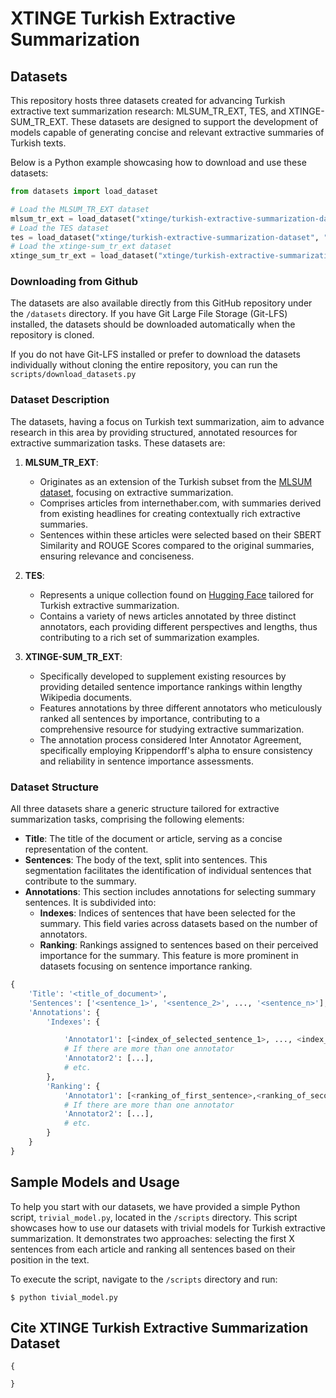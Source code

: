 # XTINGE Turkish Extractive Summarization

## Datasets
This repository hosts three datasets created for advancing Turkish extractive text summarization research: MLSUM_TR_EXT, TES, and XTINGE-SUM_TR_EXT. These datasets are designed to support the development of models capable of generating concise and relevant extractive summaries of Turkish texts.

Below is a Python example showcasing how to download and use these datasets:

```python
from datasets import load_dataset

# Load the MLSUM_TR_EXT dataset
mlsum_tr_ext = load_dataset("xtinge/turkish-extractive-summarization-dataset", "mlsum_tr_ext")
# Load the TES dataset
tes = load_dataset("xtinge/turkish-extractive-summarization-dataset", "tes")
# Load the xtinge-sum_tr_ext dataset
xtinge_sum_tr_ext = load_dataset("xtinge/turkish-extractive-summarization-dataset", "xtinge-sum_tr_ext")
```

### Downloading from Github
The datasets are also available directly from this GitHub repository under the `/datasets` directory. If you have Git Large File Storage (Git-LFS) installed, the datasets should be downloaded automatically when the repository is cloned. 

If you do not have Git-LFS installed or prefer to download the datasets individually without cloning the entire repository, you can run the  `scripts/download_datasets.py`

### Dataset Description

The datasets, having a focus on Turkish text summarization, aim to advance research in this area by providing structured, annotated resources for extractive summarization tasks. These datasets are:


1. **MLSUM_TR_EXT**:
   - Originates as an extension of the Turkish subset from the [MLSUM dataset](https://huggingface.co/datasets/mlsum), focusing on extractive summarization.
   - Comprises articles from internethaber.com, with summaries derived from existing headlines for creating contextually rich extractive summaries.
   - Sentences within these articles were selected based on their SBERT Similarity and ROUGE Scores compared to the original summaries, ensuring relevance and conciseness.

2. **TES**: 
   - Represents a unique collection found on [Hugging Face](https://huggingface.co/erturkerdagi/turkishExtractiveSummarization/tree/main) tailored for Turkish extractive summarization.
   - Contains a variety of news articles annotated by three distinct annotators, each providing different perspectives and lengths, thus contributing to a rich set of summarization examples.

3. **XTINGE-SUM_TR_EXT**: 
   - Specifically developed to supplement existing resources by providing detailed sentence importance rankings within lengthy Wikipedia documents.
   - Features annotations by three different annotators who meticulously ranked all sentences by importance, contributing to a comprehensive resource for studying extractive summarization.
   - The annotation process considered Inter Annotator Agreement, specifically employing Krippendorff's alpha to ensure consistency and reliability in sentence importance assessments.

### Dataset Structure
All three datasets share a generic structure tailored for extractive summarization tasks, comprising the following elements:

- **Title**: The title of the document or article, serving as a concise representation of the content.
- **Sentences**: The body of the text, split into sentences. This segmentation facilitates the identification of individual sentences that contribute to the summary.
- **Annotations**: This section includes annotations for selecting summary sentences. It is subdivided into:
  - **Indexes**: Indices of sentences that have been selected for the summary. This field varies across datasets based on the number of annotators.
  - **Ranking**: Rankings assigned to sentences based on their perceived importance for the summary. This feature is more prominent in datasets focusing on sentence importance ranking.

```python
{
    'Title': '<title_of_document>',
    'Sentences': ['<sentence_1>', '<sentence_2>', ..., '<sentence_n>'],
    'Annotations': {
        'Indexes': {

            'Annotator1': [<index_of_selected_sentence_1>, ..., <index_of_selected_sentence_m>],
            # If there are more than one annotator
            'Annotator2': [...],
            # etc.
        },
        'Ranking': {
            'Annotator1': [<ranking_of_first_sentence>,<ranking_of_second_sentence>,..., <ranking_of_mth_sentence>],
            # If there are more than one annotator
            'Annotator2': [...],
            # etc.
        }
    }
}
```

## Sample Models and Usage

To help you start with our datasets, we have provided a simple Python script, `trivial_model.py`, located in the `/scripts` directory. This script showcases how to use our datasets with trivial models for Turkish extractive summarization. It demonstrates two approaches: selecting the first X sentences from each article and ranking all sentences based on their position in the text.

To execute the script, navigate to the `/scripts` directory and run:

```
$ python tivial_model.py
```

## Cite XTINGE Turkish Extractive Summarization Dataset
```
{

}
```